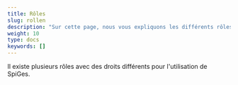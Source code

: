 ```yaml
---
title: Rôles
slug: rollen
description: "Sur cette page, nous vous expliquons les différents rôles existants sur la plateforme."
weight: 10
type: docs
keywords: []
---
```


Il existe plusieurs rôles avec des droits différents pour l'utilisation de SpiGes.
